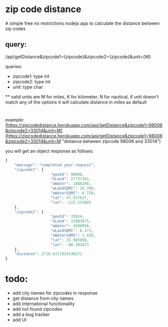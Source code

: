 # zip code distance
A simple free no restrictions nodejs app to calculate the distance between zip codes

## query: 
/api/getDistance&zipcode1={zipcode}&zipcode2={zipcode}&unit={M}

queries:
* zipcode1: type int 
* zipcode2: type int
* unit: type char

** valid units are M for miles, K for kilometer, N for nautical, if unit doesn't match any of the options it will calculate distance in miles as default

# 

example:
[https://zipcodedistance.herokuapp.com/api/getDistance&zipcode1=98006&zipcode2=33014&unit=M](https://zipcodedistance.herokuapp.com/api/getDistance&zipcode1=98006&zipcode2=33014&unit=M "distance between zipcode 98006 and 33014")

you will get an object response as follows:
```javascript
{
    "message": "completed your request",
    "zipcode1": {
                    "geoId": 98006,
                    "aLand": 27737341,
                    "aWater": 1886298,
                    "aLandSQMI": 10.709,
                    "aWaterSQMI": 0.728,
                    "lat": 47.557627,
                    "lon": -122.151005
    },
    "zipcode2": {
                    "geoId": 33014,
                    "aLand": 15983675,
                    "aWater": 2690856,
                    "aLandSQMI": 6.171,
                    "aWaterSQMI": 1.039,
                    "lat": 25.903098,
                    "lon": -80.302673
    },
    "distance": 2710.6371929140273
}
```
# 

# todo:
* add city names for zipcodes in response
* get distance from city names
* add international functionality
* add not found zipcodes
* add a bug tracker
* add UI

